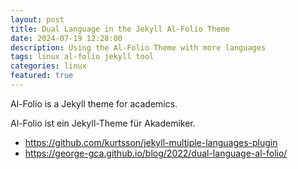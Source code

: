 ```yaml
---
layout: post
title: Dual Language in the Jekyll Al-Folio Theme
date: 2024-07-19 12:28:00
description: Using the Al-Folio Theme with more languages
tags: linux al-folio jekyll tool
categories: linux
featured: true
---
```


Al-Folio is a Jekyll theme for academics.

Al-Folio ist ein Jekyll-Theme für Akademiker.

- <a href="https://github.com/kurtsson/jekyll-multiple-languages-plugin">https://github.com/kurtsson/jekyll-multiple-languages-plugin</a>
- <a href="https://george-gca.github.io/blog/2022/dual-language-al-folio/">https://george-gca.github.io/blog/2022/dual-language-al-folio/</a>




